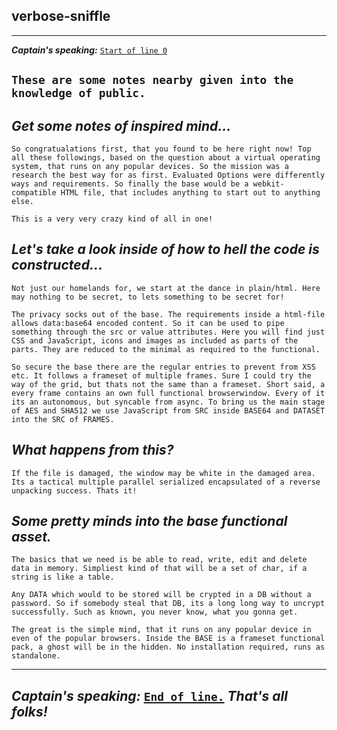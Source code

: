 ## verbose-sniffle

---
_**Captain's speaking:**_ [`Start of line 0`](./)

`These are some notes nearby given into the knowledge of public.`
---

## _Get some notes of inspired mind..._
`So congratualations first, that you found to be here right now! Top all these followings, based on the question about a virtual operating system, that runs on any popular devices. So the mission was a research the best way for as first. Evaluated Options were differently ways and requirements. So finally the base would be a webkit-compatible HTML file, that includes anything to start out to anything else.`

`This is a very very crazy kind of all in one!`

## _Let's take a look inside of how to hell the code is constructed..._

`Not just our homelands for, we start at the dance in plain/html. Here may nothing to be secret, to lets something to be secret for!`

`The privacy socks out of the base. The requirements inside a html-file allows data:base64 encoded content. So it can be used to pipe something through the src or value attributes. Here you will find just CSS and JavaScript, icons and images as included as parts of the parts. They are reduced to the minimal as required to the functional.`

`So secure the base there are the regular entries to prevent from XSS etc. It follows a frameset of multiple frames. Sure I could try the way of the grid, but thats not the same than a frameset. Short said, a every frame contains an own full functional browserwindow. Every of it its an autonomous, but syncable from async. To bring us the main stage of AES and SHA512 we use JavaScript from SRC inside BASE64 and DATASET into the SRC of FRAMES.`

## _What happens from this?_

`If the file is damaged, the window may be white in the damaged area. Its a tactical multiple parallel serialized encapsulated of a reverse unpacking success. Thats it!`

## _Some pretty minds into the base functional asset._

`The basics that we need is be able to read, write, edit and delete data in memory. Simpliest kind of that will be a set of char, if a string is like a table.`

`Any DATA which would to be stored will be crypted in a DB without a password. So if somebody steal that DB, its a long long way to uncrypt successfully. Such as known, you never know, what you gonna get.`

`The great is the simple mind, that it runs on any popular device in even of the popular browsers. Inside the BASE is a frameset functional pack, a ghost will be in the hidden. No installation required, runs as standalone.`

---
_**Captain's speaking:**_ [`End of line.`](/Start/) _That's all folks!_
---
